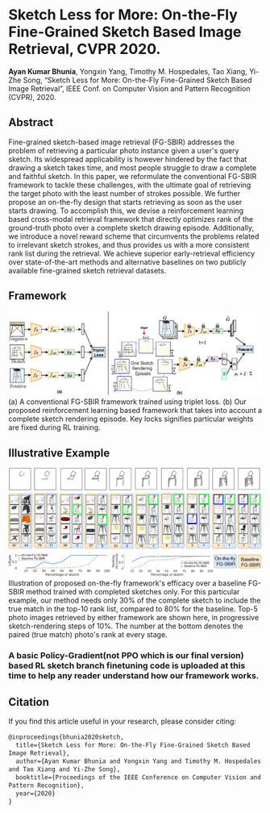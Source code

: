 # Sketch Less for More: On-the-Fly Fine-Grained Sketch Based Image Retrieval, CVPR 2020.
**Ayan Kumar Bhunia**, Yongxin Yang, Timothy M. Hospedales, Tao Xiang, Yi-Zhe Song, “Sketch Less for More: On-the-Fly Fine-Grained Sketch Based Image Retrieval”, IEEE Conf. on Computer Vision and Pattern Recognition (CVPR), 2020. 

## Abstract
Fine-grained sketch-based image retrieval (FG-SBIR) addresses the problem of retrieving a particular photo instance given a user's query sketch. Its widespread applicability is however hindered by the fact that drawing a sketch takes time, and most people struggle to draw a complete and faithful sketch. In this paper, we reformulate the conventional FG-SBIR framework to tackle these challenges, with the ultimate goal of retrieving the target photo with the least number of strokes possible. We further propose an on-the-fly design that starts retrieving as soon as the user starts drawing. To accomplish this, we devise a reinforcement learning based cross-modal retrieval framework that directly optimizes rank of the ground-truth photo over a complete sketch drawing episode. Additionally, we introduce a novel reward scheme that circumvents the problems related to irrelevant sketch strokes, and thus provides us with a more consistent rank list during the retrieval. We achieve superior early-retrieval efficiency over state-of-the-art methods and alternative baselines on two publicly available fine-grained sketch retrieval datasets.

## Framework

![Framework](Framework.jpg)
(a) A conventional FG-SBIR framework trained using triplet loss. (b) Our proposed reinforcement learning based framework that takes into account a complete sketch rendering episode. Key locks signifies particular weights are fixed during RL training.

## Illustrative Example

![Example](example.jpg)
Illustration of proposed on-the-fly framework's efficacy over a baseline FG-SBIR method trained with completed sketches only.  For this particular example, our method needs only 30% of the complete sketch to include the true match in the top-10 rank list, compared to 80% for the baseline. Top-5 photo images retrieved by either framework are shown here, in progressive sketch-rendering steps of 10%. The number at the bottom denotes the paired (true match) photo's rank at every stage.

### A basic Policy-Gradient(not PPO which is our final version) based RL sketch branch finetuning code is uploaded at this time to help any reader understand how our framework works. 

## Citation

If you find this article useful in your research, please consider citing:
```
@inproceedings{bhunia2020sketch,
  title={Sketch Less for More: On-the-Fly Fine-Grained Sketch Based Image Retrieval},
  author={Ayan Kumar Bhunia and Yongxin Yang and Timothy M. Hospedales and Tao Xiang and Yi-Zhe Song},
  booktitle={Proceedings of the IEEE Conference on Computer Vision and Pattern Recognition},
  year={2020}
}
```
